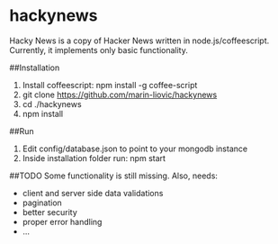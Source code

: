 # hackynews
Hacky News is a copy of Hacker News written in node.js/coffeescript. Currently, it implements only basic functionality.

##Installation
1. Install coffeescript: npm install -g coffee-script
2. git clone https://github.com/marin-liovic/hackynews
2. cd ./hackynews
3. npm install

##Run
1. Edit config/database.json to point to your mongodb instance
2. Inside installation folder run: npm start


##TODO
Some functionality is still missing. Also, needs:
 - client and server side data validations
 - pagination
 - better security
 - proper error handling
 - ...
